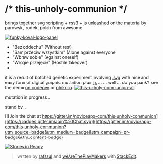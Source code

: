 # /* this-unholy-communion */

brings together svg scripting + css3 + js unleashed on the material by parowski, rodek, polch from awesome

[![funky-koval-logo-panel](https://s3-us-west-2.amazonaws.com/s.cdpn.io/73058/funky-koval-logo-03_cleaned.svg)](http://en.wikipedia.org/wiki/Funky_Koval)

- "Bez oddechu" (Without rest)
- "Sam przeciw wszystkim" (Alone against everyone)
- "Wbrew sobie" (Against oneself)
- "Wrogie przejęcie" (Hostile takeover)
-

it is a result of botched genetic experiment involving [.svg](http://www.w3schools.com/svg/default.asp) with nice and easy form of digital graphic mutilation plus [.js](http://www.w3schools.com/js/)  ...
... well ... do you punk?
see the demo [on codepen](http://codepen.io/rafszul/full/EawzWN) or [plnkr.co](http://embed.plnkr.co/leY8hS/preview).
[![this-unholy-communion-all](https://s3-us-west-2.amazonaws.com/s.cdpn.io/73058/init-comp-003-01-all-01_cleaned-defs.svg)](https://github.com/noviceapp-com/this-unholy-communion)


mutation in progress...

stand by...

[![Join the chat at https://gitter.im/noviceapp-com/this-unholy-communion](https://badges.gitter.im/Join%20Chat.svg)](https://gitter.im/noviceapp-com/this-unholy-communion?utm_source=badge&utm_medium=badge&utm_campaign=pr-badge&utm_content=badge)

[![Stories in Ready](https://badge.waffle.io/noviceapp-com/this-unholy-communion.svg?label=ready&title=Ready)](http://waffle.io/noviceapp-com/this-unholy-communion)


> written by [rafszul](https://github.com/rafszul) and [weAreThePlayMakers](http://wearetheplaymakers.com/) with [StackEdit](https://stackedit.io/).
